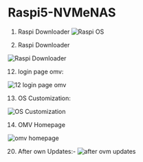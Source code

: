 # Raspi5-NVMeNAS

1. Raspi Downloader
![Raspi OS](https://github.com/user-attachments/assets/1aa0d376-cdda-4570-8d78-e8a19ec59c14)


2. Raspi Downloader
   
![Raspi Downloader](https://github.com/user-attachments/assets/b301300a-133f-46c2-aa92-4f722103106b)

12. login page omv:

![12  login page omv](https://github.com/user-attachments/assets/8aade239-e1ba-494e-ab16-4097e1547a55)


13. OS Customization:

![OS Customization](https://github.com/user-attachments/assets/e459436c-0a78-43bb-bff5-da6a1051560b)

14. OMV Homepage
    
![omv homepage](https://github.com/user-attachments/assets/442d39a0-917f-44e2-b0f3-c85c2112ca71)

20. After own Updates:-
![after ovm updates](https://github.com/user-attachments/assets/cd5ff1ce-6a5d-4412-ba53-18dbd9faaf00)
